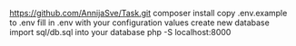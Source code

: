 
https://github.com/AnnijaSve/Task.git
composer install
copy .env.example to .env
fill in .env with your configuration values
create new database
import sql/db.sql into your database
php -S localhost:8000
